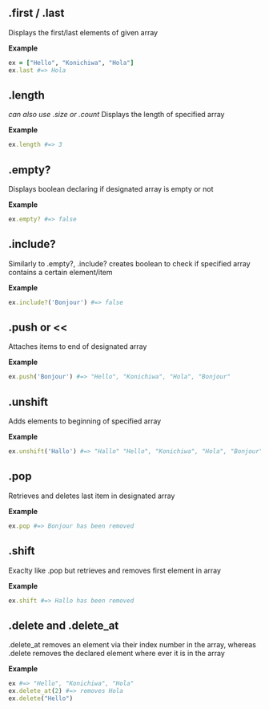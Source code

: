 ## .first / .last
Displays the first/last elements of given array

**Example**
```ruby
ex = ["Hello", "Konichiwa", "Hola"]
ex.last #=> Hola
```


## .length
*can also use .size or .count*
Displays the length of specified array

**Example**
```ruby
ex.length #=> 3
```


## .empty?
Displays boolean declaring if designated array is empty or not

**Example**
```ruby
ex.empty? #=> false
```


## .include?
Similarly to .empty?, .include? creates boolean to check if specified array contains a certain element/item

**Example**
```ruby
ex.include?('Bonjour') #=> false
```


## .push or <<
Attaches items to end of designated array

**Example**
```ruby
ex.push('Bonjour') #=> "Hello", "Konichiwa", "Hola", "Bonjour"
```


## .unshift
Adds elements to beginning of specified array

**Example**
```ruby
ex.unshift('Hallo') #=> "Hallo" "Hello", "Konichiwa", "Hola", "Bonjour"
```


## .pop
Retrieves and deletes last item in designated array

**Example**
```ruby
ex.pop #=> Bonjour has been removed
```

## .shift
Exaclty like .pop but retrieves and removes first element in array

**Example**
```ruby
ex.shift #=> Hallo has been removed
```

## .delete and .delete_at
.delete_at removes an element via their index number in the array, whereas .delete removes the declared element where ever it is in the array

**Example**
```ruby
ex #=> "Hello", "Konichiwa", "Hola"
ex.delete_at(2) #=> removes Hola
ex.delete("Hello")
